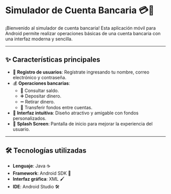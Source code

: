 # Simulador de Cuenta Bancaria 💳📱  

¡Bienvenido al simulador de cuenta bancaria! Esta aplicación móvil para Android permite realizar operaciones básicas de una cuenta bancaria con una interfaz moderna y sencilla.  

---

## ✨ Características principales  

- 📝 **Registro de usuarios**: Regístrate ingresando tu nombre, correo electrónico y contraseña.  
- 💰 **Operaciones bancarias**:  
  - 👀 Consultar saldo.  
  - ➕ Depositar dinero.  
  - ➖ Retirar dinero.  
  - 🔄 Transferir fondos entre cuentas.  
- 🎨 **Interfaz intuitiva**: Diseño atractivo y amigable con fondos personalizados.  
- 🚀 **Splash Screen**: Pantalla de inicio para mejorar la experiencia del usuario.  

---

## 🛠️ Tecnologías utilizadas  

- **Lenguaje**: Java ☕  
- **Framework**: Android SDK 🤖  
- **Interfaz gráfica**: XML 🖌️  
- **IDE**: Android Studio 🛠️  

